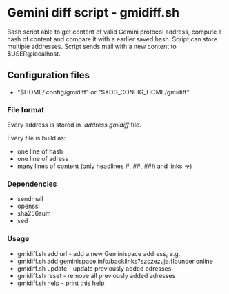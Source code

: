 # Gemini diff script - gmidiff.sh

Bash script able to get content of valid Gemini protocol address, compute a hash of content and compare it with a earlier saved hash. Script can store multiple addresses. Script sends mail with a new content to $USER@localhost.

## Configuration files

* "$HOME/.config/gmidiff" or "$XDG_CONFIG_HOME/gmidiff"

### File format

Every address is stored in _.address.gmidiff_ file.

Every file is build as:
* one line of hash
* one line of adress
* many lines of content (only headlines _#_, _##_, _###_ and links _=>_)

### Dependencies

* sendmail
* openssl
* sha256sum
* sed 

### Usage

* gmidiff.sh add url - add a new Geminispace address, e.g.:
* gmidiff.sh add geminispace.info/backlinks?szczezuja.flounder.online
* gmidiff.sh update - update previously added adresses
* gmidiff.sh reset - remove all previously added adresses
* gmidiff.sh help - print this help
